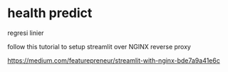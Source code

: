 # health predict
regresi linier

follow this tutorial to setup streamlit over NGINX reverse proxy

https://medium.com/featurepreneur/streamlit-with-nginx-bde7a9a41e6c
